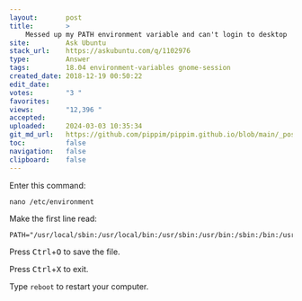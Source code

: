 ```yaml
---
layout:       post
title:        >
    Messed up my PATH environment variable and can't login to desktop
site:         Ask Ubuntu
stack_url:    https://askubuntu.com/q/1102976
type:         Answer
tags:         18.04 environment-variables gnome-session
created_date: 2018-12-19 00:50:22
edit_date:    
votes:        "3 "
favorites:    
views:        "12,396 "
accepted:     
uploaded:     2024-03-03 10:35:34
git_md_url:   https://github.com/pippim/pippim.github.io/blob/main/_posts/2018/2018-12-19-Messed-up-my-PATH-environment-variable-and-can_t-login-to-desktop.md
toc:          false
navigation:   false
clipboard:    false
---
```


Enter this command:

``` 
nano /etc/environment
```

Make the first line read:

``` 
PATH="/usr/local/sbin:/usr/local/bin:/usr/sbin:/usr/bin:/sbin:/bin:/usr/games:/usr/local/games:/snap/bin:"
```

Press <kbd>Ctrl</kbd>+<kbd>O</kbd> to save the file.

Press <kbd>Ctrl</kbd>+<kbd>X</kbd> to exit.

Type `reboot` to restart your computer.

